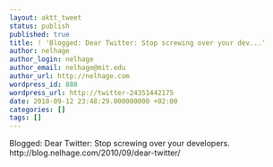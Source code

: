 ```yaml
---
layout: aktt_tweet
status: publish
published: true
title: ! 'Blogged: Dear Twitter: Stop screwing over your dev...'
author: nelhage
author_login: nelhage
author_email: nelhage@mit.edu
author_url: http://nelhage.com
wordpress_id: 888
wordpress_url: http://twitter-24351442175
date: 2010-09-12 23:48:29.000000000 +02:00
categories: []
tags: []
---
```

Blogged: Dear Twitter: Stop screwing over your developers.  http:&#47;&#47;blog.nelhage.com&#47;2010&#47;09&#47;dear-twitter&#47;
